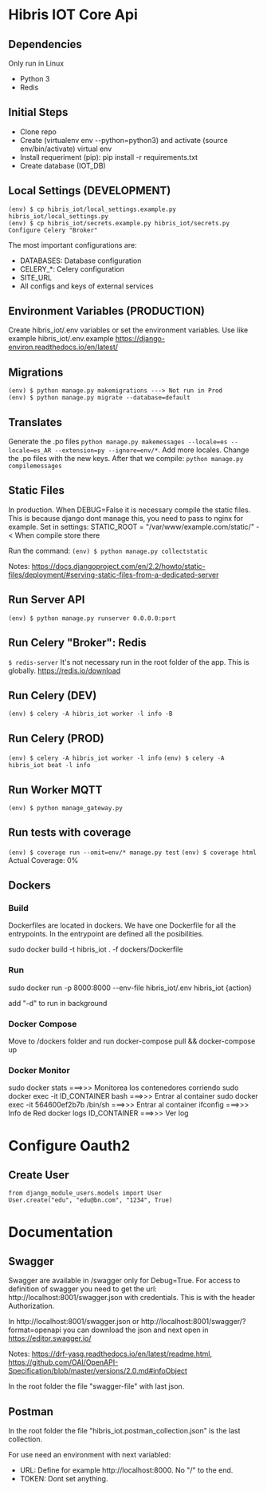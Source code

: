 # Hibris IOT Core Api

## Dependencies
Only run in Linux
 - Python 3
 - Redis

## Initial Steps
- Clone repo
- Create (virtualenv env --python=python3) and activate (source env/bin/activate) virtual env
- Install requeriment (pip): pip install -r requirements.txt
- Create database (IOT_DB)

## Local Settings (DEVELOPMENT)
```
(env) $ cp hibris_iot/local_settings.example.py hibris_iot/local_settings.py
(env) $ cp hibris_iot/secrets.example.py hibris_iot/secrets.py
Configure Celery "Broker"
```
The most important configurations are:
- DATABASES: Database configuration
- CELERY_*: Celery configuration
- SITE_URL
- All configs and keys of external services

## Environment Variables (PRODUCTION)
Create hibris_iot/.env variables or set the environment variables.
Use like example hibris_iot/.env.example
https://django-environ.readthedocs.io/en/latest/

## Migrations
```
(env) $ python manage.py makemigrations ---> Not run in Prod
(env) $ python manage.py migrate --database=default
```

## Translates
Generate the .po files `python manage.py makemessages --locale=es --locale=es_AR --extension=py --ignore=env/*`. Add more locales.
Change the .po files with the new keys.
After that we compile: `python manage.py compilemessages`

## Static Files
In production. When DEBUG=False it is necessary compile the static files. This is because django dont manage this, you need to pass to nginx for example.
Set in settings:
STATIC_ROOT = "/var/www/example.com/static/" -< When compile store there

Run the command:
`(env) $ python manage.py collectstatic`

Notes: https://docs.djangoproject.com/en/2.2/howto/static-files/deployment/#serving-static-files-from-a-dedicated-server

## Run Server API
`(env) $ python manage.py runserver 0.0.0.0:port`

## Run Celery "Broker": Redis
`$ redis-server`
It's not necessary run in the root folder of the app. This is globally. https://redis.io/download

## Run Celery (DEV)
`(env) $ celery -A hibris_iot worker -l info -B`

## Run Celery (PROD)
`(env) $ celery -A hibris_iot worker -l info`
`(env) $ celery -A hibris_iot beat -l info`

## Run Worker MQTT
`(env) $ python manage_gateway.py`

## Run tests with coverage
`(env) $ coverage run --omit=env/* manage.py test`
`(env) $ coverage html`
Actual Coverage: 0%

## Dockers

### Build
Dockerfiles are located in dockers. We have one Dockerfile for all the entrypoints.
In the entrypoint are defined all the posibilities.

sudo docker build -t hibris_iot . -f dockers/Dockerfile

### Run
sudo docker run -p 8000:8000 --env-file hibris_iot/.env hibris_iot {action}

add "-d" to run in background

### Docker Compose
Move to /dockers folder and run
docker-compose pull && docker-compose up

### Docker Monitor
sudo docker stats ===>>> Monitorea los contenedores corriendo
sudo docker exec -it ID_CONTAINER bash ===>>> Entrar al container
sudo docker exec -it 564600ef2b7b /bin/sh ===>>> Entrar al container
ifconfig ===>>> Info de Red
docker logs ID_CONTAINER ===>>> Ver log

# Configure Oauth2

## Create User
```
from django_module_users.models import User 
User.create("edu", "edu@bn.com", "1234", True)
```

# Documentation

## Swagger
Swagger are available in /swagger only for Debug=True.
For access to definition of swagger you need to get the url: http://localhost:8001/swagger.json with credentials. This is with the header Authorization.

In http://localhost:8001/swagger.json or http://localhost:8001/swagger/?format=openapi you can download the json and next open in https://editor.swagger.io/

Notes: https://drf-yasg.readthedocs.io/en/latest/readme.html, https://github.com/OAI/OpenAPI-Specification/blob/master/versions/2.0.md#infoObject

In the root folder the file "swagger-file" with last json.

## Postman
In the root folder the file "hibris_iot.postman_collection.json" is the last collection.

For use need an environment with next variabled:
 - URL: Define for example http://localhost:8000. No "/" to the end.
 - TOKEN: Dont set anything.
